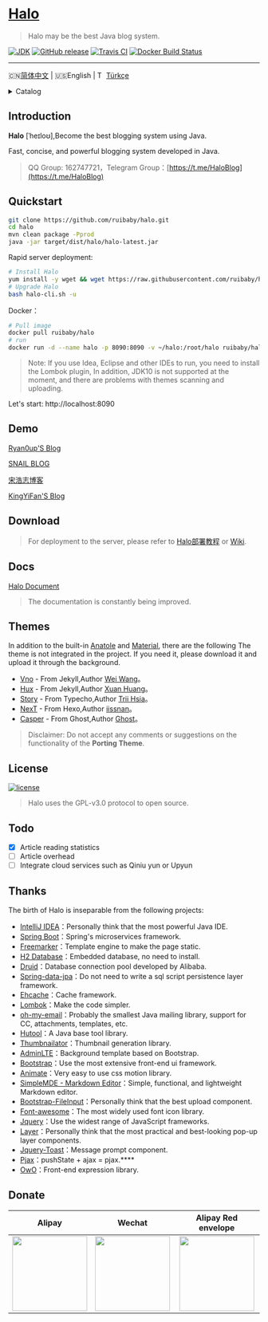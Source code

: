 <h1>
    <a href="#" target="_blank">Halo</a>
</h1>

> Halo may be the best Java blog system.

[![JDK](https://img.shields.io/badge/JDK-1.8-yellow.svg)](#)
[![GitHub release](https://img.shields.io/github/release/ruibaby/halo.svg)](https://github.com/ruibaby/halo/releases)
[![Travis CI](https://img.shields.io/travis/ruibaby/halo.svg)](https://travis-ci.org/ruibaby/halo)
[![Docker Build Status](https://img.shields.io/docker/build/ruibaby/halo.svg)](https://hub.docker.com/r/ruibaby/halo/)

------------------------------
🇨🇳[简体中文](../README.md) | 🇺🇸English | <img src="https://lipis.github.io/flag-icon-css/flags/4x3/tr.svg" alt="Turkish" height="14"/> [Türkçe](./README-tr.md)

<details><summary>Catalog</summary>

- [Introduction](#introduction)
- [Quickstart](#quickstart)
- [Demo](#demo)
- [Download](#download)
- [Docs](#docs)
- [Themes](#themes)
- [License](#license)
- [Todo](#todo)
- [Thanks](#thanks)
- [Donate](#donate)

</details>

## Introduction

**Halo** [ˈheɪloʊ],Become the best blogging system using Java.

Fast, concise, and powerful blogging system developed in Java.

> QQ Group: 162747721，Telegram Group：[https://t.me/HaloBlog](https://t.me/HaloBlog)

## Quickstart

```bash
git clone https://github.com/ruibaby/halo.git
cd halo
mvn clean package -Pprod
java -jar target/dist/halo/halo-latest.jar
```

Rapid server deployment:
```bash
# Install Halo
yum install -y wget && wget https://raw.githubusercontent.com/ruibaby/halo-cli/master/halo-cli.sh && bash halo-cli.sh -i
# Upgrade Halo
bash halo-cli.sh -u
```

Docker：
```bash
# Pull image
docker pull ruibaby/halo
# run
docker run -d --name halo -p 8090:8090 -v ~/halo:/root/halo ruibaby/halo
```

> Note: If you use Idea, Eclipse and other IDEs to run, you need to install the Lombok plugin, In addition, JDK10 is not supported at the moment, and there are problems with themes scanning and uploading.

Let's start: http://localhost:8090

## Demo

[Ryan0up'S Blog](https://ryanc.cc)

[SNAIL BLOG](https://slogc.cc)

[宋浩志博客](http://songhaozhi.com)

[KingYiFan'S Blog](https://blog.cnbuilder.cn)

## Download

> For deployment to the server, please refer to [Halo部署教程](https://halo-doc.ryanc.cc/installation/) or [Wiki](https://github.com/ruibaby/halo/wiki).

## Docs

[Halo Document](https://halo-doc.ryanc.cc)

> The documentation is constantly being improved.

## Themes

In addition to the built-in [Anatole](https://github.com/hi-caicai/farbox-theme-Anatole) and [Material](https://github.com/viosey/hexo-theme-material), there are the following The theme is not integrated in the project. If you need it, please download it and upload it through the background.
- [Vno](https://github.com/ruibaby/vno-halo) - From Jekyll,Author [Wei Wang](https://onevcat.com/)。
- [Hux](https://github.com/ruibaby/hux-halo) - From Jekyll,Author [Xuan Huang](https://huangxuan.me/)。
- [Story](https://github.com/ruibaby/story-halo) - From Typecho,Author [Trii Hsia](https://yumoe.com/)。
- [NexT](https://github.com/ruibaby/next-halo) - From Hexo,Author [iissnan](https://notes.iissnan.com/)。
- [Casper](https://github.com/ruibaby/casper-halo) - From Ghost,Author [Ghost](https://github.com/TryGhost)。

> Disclaimer: Do not accept any comments or suggestions on the functionality of the **Porting Theme**.

## License

[![license](https://img.shields.io/github/license/ruibaby/halo.svg)](https://github.com/ruibaby/halo/blob/master/LICENSE)

> Halo uses the GPL-v3.0 protocol to open source.

## Todo

- [x] Article reading statistics
- [ ] Article overhead
- [ ] Integrate cloud services such as Qiniu yun or Upyun

## Thanks

The birth of Halo is inseparable from the following projects:

- [IntelliJ IDEA](https://www.jetbrains.com/idea/)：Personally think that the most powerful Java IDE.
- [Spring Boot](https://github.com/spring-projects/spring-boot)：Spring's microservices framework.
- [Freemarker](https://freemarker.apache.org/)：Template engine to make the page static.
- [H2 Database](https://github.com/h2database/h2database)：Embedded database, no need to install.
- [Druid](https://github.com/alibaba/druid)：Database connection pool developed by Alibaba.
- [Spring-data-jpa](https://github.com/spring-projects/spring-data-jpa.git)：Do not need to write a sql script persistence layer framework.
- [Ehcache](http://www.ehcache.org/)：Cache framework.
- [Lombok](https://www.projectlombok.org/)：Make the code simpler.
- [oh-my-email](https://github.com/biezhi/oh-my-email)：Probably the smallest Java mailing library, support for CC, attachments, templates, etc.
- [Hutool](https://github.com/looly/hutool)：A Java base tool library.
- [Thumbnailator](https://github.com/coobird/thumbnailator)：Thumbnail generation library.
- [AdminLTE](https://github.com/almasaeed2010/AdminLTE)：Background template based on Bootstrap.
- [Bootstrap](https://github.com/twbs/bootstrap.git)：Use the most extensive front-end ui framework.
- [Animate](https://github.com/daneden/animate.css.git)：Very easy to use css motion library.
- [SimpleMDE - Markdown Editor](https://github.com/sparksuite/simplemde-markdown-editor)：Simple, functional, and lightweight Markdown editor.
- [Bootstrap-FileInput](https://github.com/kartik-v/bootstrap-fileinput.git)：Personally think that the best upload component.
- [Font-awesome](https://github.com/FortAwesome/Font-Awesome.git)：The most widely used font icon library.
- [Jquery](https://github.com/jquery/jquery.git)：Use the widest range of JavaScript frameworks.
- [Layer](https://github.com/sentsin/layer.git)：Personally think that the most practical and best-looking pop-up layer components.
- [Jquery-Toast](https://github.com/kamranahmedse/jquery-toast-plugin)：Message prompt component.
- [Pjax](https://github.com/defunkt/jquery-pjax.git)：pushState + ajax = pjax.****
- [OwO](https://github.com/DIYgod/OwO)：Front-end expression library.

## Donate

| Alipay  | Wechat  | Alipay Red envelope  |
| :------------: | :------------: | :------------: |
| <img src="https://cdn.ryanc.cc/img/github/donate/alipay.png" width="150"/>  | <img src="https://cdn.ryanc.cc/img/github/donate/wechat.png" width="150" />  | <img src="https://cdn.ryanc.cc/img/github/donate/hongbao.png" width="150" />  |


